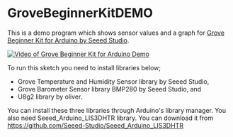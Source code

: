 # GroveBeginnerKitDEMO
This is a demo program which shows sensor values and a graph for [Grove Beginner Kit for Arduino by Seeed Studio](https://wiki.seeedstudio.com/Grove-Beginner-Kit-For-Arduino/).

[![Video of Grove Beginner Kit for Arduino Demo](http://img.youtube.com/vi/TgCzHi3-twE/0.jpg)](http://www.youtube.com/watch?v=TgCzHi3-twE "Grove Beginner Kit for Arduino Demo")

To run this sketch you need to install libraries below;
- Grove Temperature and Humidity Sensor library by Seeed Studio,
- Grove Barometer Sensor library BMP280 by Seeed Studio, and
- U8g2 library by oliver. 

You can install these three libraries through Arduino's library manager.
You also need Seeed_Arduino_LIS3DHTR library. You can download it from
   https://github.com/Seeed-Studio/Seeed_Arduino_LIS3DHTR


